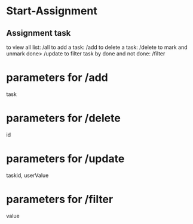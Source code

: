 # Start-Assignment

## Assignment task

to view all list: <hosturl>/all
to add a task: <hosturl>/add
to delete a task: <hosturl>/delete
to mark and unmark done> <hosturl>/update
to filter task by done and not done: <hosturl>/filter

# parameters for /add
task

# parameters for /delete
id

# parameters for /update
taskid, userValue

# parameters for /filter
value
